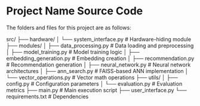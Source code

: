 # Project Name Source Code

The folders and files for this project are as follows:

src/
├── hardware/
│   └── system_interface.py        # Hardware-hiding module
├── modules/
│   ├── data_processing.py         # Data loading and preprocessing
│   ├── model_training.py          # Model training logic
│   ├── embedding_generation.py    # Embedding creation
│   ├── recommendation.py          # Recommendation generation
│   ├── neural_network.py          # Neural network architectures
│   ├── ann_search.py              # FAISS-based ANN implementation
│   └── vector_operations.py       # Vector math operations
├── utils/
│   ├── config.py                  # Configuration parameters
│   └── evaluation.py              # Evaluation metrics
├── main.py                        # Main execution script
├── user_interface.py
└── requirements.txt               # Dependencies
